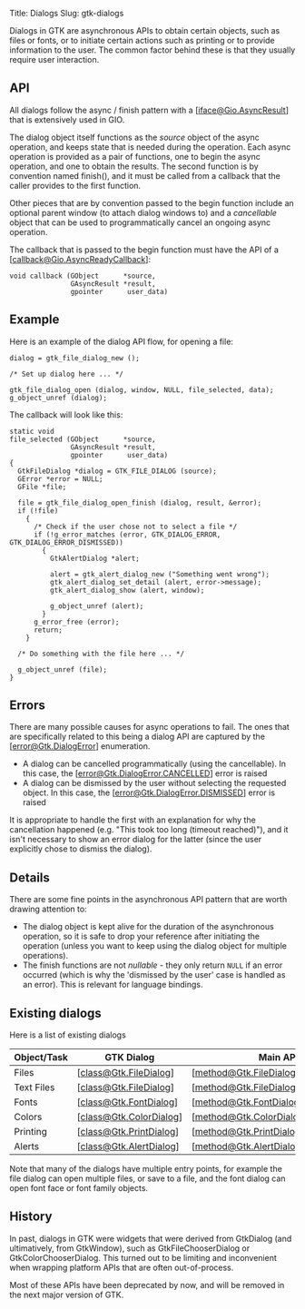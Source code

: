 Title: Dialogs
Slug: gtk-dialogs

Dialogs in GTK are asynchronous APIs to obtain certain objects, such
as files or fonts, or to initiate certain actions such as printing
or to provide information to the user. The common factor behind these
is that they usually require user interaction.

## API

All dialogs follow the async / finish pattern with a [iface@Gio.AsyncResult]
that is extensively used in GIO.

The dialog object itself functions as the _source_ object of the async operation,
and keeps state that is needed during the operation. Each async operation is
provided as a pair of functions, one to begin the async operation, and one to
obtain the results. The second function is by convention named finish(), and it
must be called from a callback that the caller provides to the first function.

Other pieces that are by convention passed to the begin function include
an optional parent window (to attach dialog windows to) and a _cancellable_
object that can be used to programmatically cancel an ongoing async operation.

The callback that is passed to the begin function must have the API of
a [callback@Gio.AsyncReadyCallback]:

    void callback (GObject      *source,
                   GAsyncResult *result,
                   gpointer      user_data)

## Example

Here is an example of the dialog API flow, for opening a file:

```
dialog = gtk_file_dialog_new ();

/* Set up dialog here ... */

gtk_file_dialog_open (dialog, window, NULL, file_selected, data);
g_object_unref (dialog);
```

The callback will look like this:

```
static void
file_selected (GObject      *source,
               GAsyncResult *result,
               gpointer      user_data)
{
  GtkFileDialog *dialog = GTK_FILE_DIALOG (source);
  GError *error = NULL;
  GFile *file;

  file = gtk_file_dialog_open_finish (dialog, result, &error);
  if (!file)
    {
      /* Check if the user chose not to select a file */
      if (!g_error_matches (error, GTK_DIALOG_ERROR, GTK_DIALOG_ERROR_DISMISSED))
        {
          GtkAlertDialog *alert;

          alert = gtk_alert_dialog_new ("Something went wrong");
          gtk_alert_dialog_set_detail (alert, error->message);
          gtk_alert_dialog_show (alert, window);

          g_object_unref (alert);
        }
      g_error_free (error);
      return;
    }

  /* Do something with the file here ... */

  g_object_unref (file);
}
```

## Errors

There are many possible causes for async operations to fail.
The ones that are specifically related to this being a dialog API
are captured by the [error@Gtk.DialogError] enumeration.

- A dialog can be cancelled programmatically (using the cancellable).
  In this case, the [error@Gtk.DialogError.CANCELLED] error is raised
- A dialog can be dismissed by the user without selecting the requested
  object. In this case, the [error@Gtk.DialogError.DISMISSED] error
  is raised

It is appropriate to handle the first with an explanation for why the
cancellation happened (e.g. "This took too long (timeout reached)"),
and it isn't necessary to show an error dialog for the latter (since
the user explicitly chose to dismiss the dialog).

## Details

There are some fine points in the asynchronous API pattern that
are worth drawing attention to:

- The dialog object is kept alive for the duration of the asynchronous
  operation, so it is safe to drop your reference after initiating the
  operation (unless you want to keep using the dialog object for multiple
  operations).
- The finish functions are not _nullable_ - they only return `NULL`
  if an error occurred (which is why the 'dismissed by the user'
  case is handled as an error). This is relevant for language bindings.

## Existing dialogs

Here is a list of existing dialogs

| Object/Task | GTK Dialog              | Main API                               |
|-------------|-------------------------|----------------------------------------|
| Files       | [class@Gtk.FileDialog]  | [method@Gtk.FileDialog.open]           |
| Text Files  | [class@Gtk.FileDialog]  | [method@Gtk.FileDialog.open_text_file] |
| Fonts       | [class@Gtk.FontDialog]  | [method@Gtk.FontDialog.choose_font]    |
| Colors      | [class@Gtk.ColorDialog] | [method@Gtk.ColorDialog.choose_rgba]   |
| Printing    | [class@Gtk.PrintDialog] | [method@Gtk.PrintDialog.print]         |
| Alerts      | [class@Gtk.AlertDialog] | [method@Gtk.AlertDialog.choose]        |

Note that many of the dialogs have multiple entry points, for example the
file dialog can open multiple files, or save to a file, and the font dialog
can open font face or font family objects.

## History

In past, dialogs in GTK were widgets that were derived from GtkDialog
(and ultimatively, from GtkWindow), such as GtkFileChooserDialog or
GtkColorChooserDialog. This turned out to be limiting and inconvenient
when wrapping platform APIs that are often out-of-process.

Most of these APIs have been deprecated by now, and will be removed
in the next major version of GTK.
